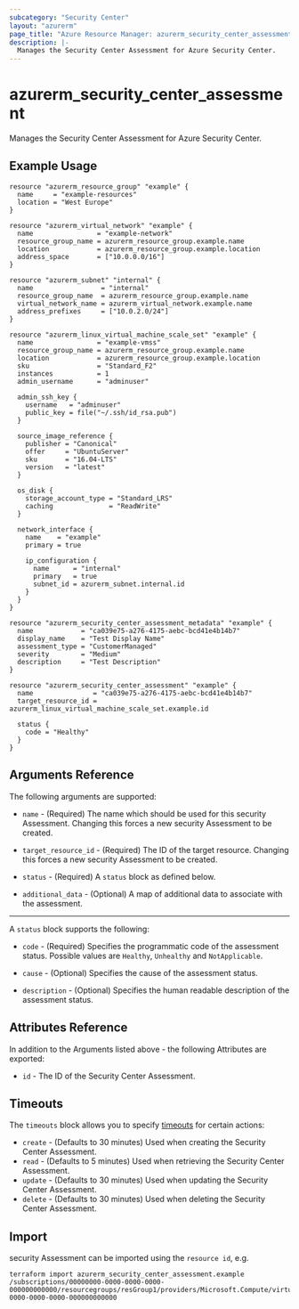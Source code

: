 ```yaml
---
subcategory: "Security Center"
layout: "azurerm"
page_title: "Azure Resource Manager: azurerm_security_center_assessment"
description: |-
  Manages the Security Center Assessment for Azure Security Center.
---
```


# azurerm_security_center_assessment

Manages the Security Center Assessment for Azure Security Center.

## Example Usage

```hcl
resource "azurerm_resource_group" "example" {
  name     = "example-resources"
  location = "West Europe"
}

resource "azurerm_virtual_network" "example" {
  name                = "example-network"
  resource_group_name = azurerm_resource_group.example.name
  location            = azurerm_resource_group.example.location
  address_space       = ["10.0.0.0/16"]
}

resource "azurerm_subnet" "internal" {
  name                 = "internal"
  resource_group_name  = azurerm_resource_group.example.name
  virtual_network_name = azurerm_virtual_network.example.name
  address_prefixes     = ["10.0.2.0/24"]
}

resource "azurerm_linux_virtual_machine_scale_set" "example" {
  name                = "example-vmss"
  resource_group_name = azurerm_resource_group.example.name
  location            = azurerm_resource_group.example.location
  sku                 = "Standard_F2"
  instances           = 1
  admin_username      = "adminuser"

  admin_ssh_key {
    username   = "adminuser"
    public_key = file("~/.ssh/id_rsa.pub")
  }

  source_image_reference {
    publisher = "Canonical"
    offer     = "UbuntuServer"
    sku       = "16.04-LTS"
    version   = "latest"
  }

  os_disk {
    storage_account_type = "Standard_LRS"
    caching              = "ReadWrite"
  }

  network_interface {
    name    = "example"
    primary = true

    ip_configuration {
      name      = "internal"
      primary   = true
      subnet_id = azurerm_subnet.internal.id
    }
  }
}

resource "azurerm_security_center_assessment_metadata" "example" {
  name            = "ca039e75-a276-4175-aebc-bcd41e4b14b7"
  display_name    = "Test Display Name"
  assessment_type = "CustomerManaged"
  severity        = "Medium"
  description     = "Test Description"
}

resource "azurerm_security_center_assessment" "example" {
  name               = "ca039e75-a276-4175-aebc-bcd41e4b14b7"
  target_resource_id = azurerm_linux_virtual_machine_scale_set.example.id

  status {
    code = "Healthy"
  }
}
```

## Arguments Reference

The following arguments are supported:

* `name` - (Required) The name which should be used for this security Assessment. Changing this forces a new security Assessment to be created.

* `target_resource_id` - (Required) The ID of the target resource. Changing this forces a new security Assessment to be created.

* `status` - (Required) A `status` block as defined below.

* `additional_data` - (Optional) A map of additional data to associate with the assessment.

---

A `status` block supports the following:

* `code` - (Required) Specifies the programmatic code of the assessment status. Possible values are `Healthy`, `Unhealthy` and `NotApplicable`.

* `cause` - (Optional) Specifies the cause of the assessment status.

* `description` - (Optional) Specifies the human readable description of the assessment status.

## Attributes Reference

In addition to the Arguments listed above - the following Attributes are exported: 

* `id` - The ID of the Security Center Assessment.

## Timeouts

The `timeouts` block allows you to specify [timeouts](https://www.terraform.io/docs/configuration/resources.html#timeouts) for certain actions:

* `create` - (Defaults to 30 minutes) Used when creating the Security Center Assessment.
* `read` - (Defaults to 5 minutes) Used when retrieving the Security Center Assessment.
* `update` - (Defaults to 30 minutes) Used when updating the Security Center Assessment.
* `delete` - (Defaults to 30 minutes) Used when deleting the Security Center Assessment.

## Import

security Assessment can be imported using the `resource id`, e.g.

```shell
terraform import azurerm_security_center_assessment.example /subscriptions/00000000-0000-0000-0000-000000000000/resourcegroups/resGroup1/providers/Microsoft.Compute/virtualMachineScaleSets/vmss1/providers/Microsoft.Security/assessments/00000000-0000-0000-0000-000000000000
```
